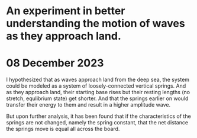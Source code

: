 # An experiment in better understanding the motion of waves as they approach land.
# 08 December 2023

I hypothesized that as waves approach land from the deep sea, the system could be modeled as a system of loosely-connected vertical springs.
And as they approach land, their starting base rises but their resting lengths (no stretch, equlibrium state) get shorter. And that 
the springs earlier on would transfer their energy to them and result in a higher amplitude wave.

But upon further analysis, it has been found that if the characteristics of the springs are not changed, namely the spring constant, that the 
net distance the springs move is equal all across the board.
